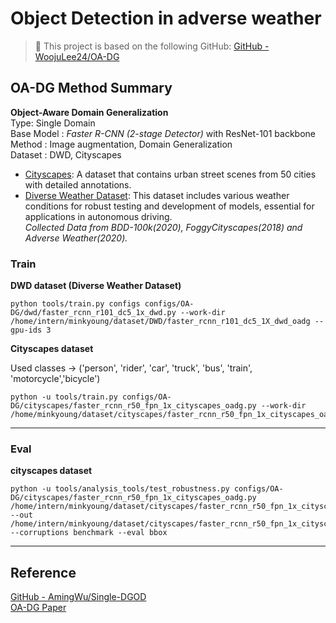 # Object Detection in adverse weather
> 📢 This project is based on the following GitHub:
> [GitHub - WoojuLee24/OA-DG](https://github.com/WoojuLee24/OA-DG?tab=readme-ov-file)

## OA-DG Method Summary
**Object-Aware Domain Generalization**\
Type: Single Domain\
Base Model : *Faster R-CNN (2-stage Detector)* with ResNet-101 backbone\
Method : Image augmentation, Domain Generalization\
Dataset : DWD, Cityscapes
  - [Cityscapes](https://www.cityscapes-dataset.com/): A dataset that contains urban street scenes from 50 cities with detailed annotations.
   - [Diverse Weather Dataset](https://drive.google.com/drive/folders/1IIUnUrJrvFgPzU8D6KtV0CXa8k1eBV9B): This dataset includes various weather conditions for robust testing and development of models, essential for applications in autonomous driving.\
*Collected Data from BDD-100k(2020), FoggyCityscapes(2018) and Adverse Weather(2020).*

### Train
**DWD dataset (Diverse Weather Dataset)**
 
    python tools/train.py configs configs/OA-DG/dwd/faster_rcnn_r101_dc5_1x_dwd.py --work-dir /home/intern/minkyoung/dataset/DWD/faster_rcnn_r101_dc5_1X_dwd_oadg --gpu-ids 3


**Cityscapes dataset**


Used classes -> ('person', 'rider', 'car', 'truck', 'bus', 'train', 'motorcycle','bicycle')

    python -u tools/train.py configs/OA-DG/cityscapes/faster_rcnn_r50_fpn_1x_cityscapes_oadg.py --work-dir /home/minkyoung/dataset/cityscapes/faster_rcnn_r50_fpn_1x_cityscapes_oadg/exp2
---
### Eval
**cityscapes dataset**

    python -u tools/analysis_tools/test_robustness.py configs/OA-DG/cityscapes/faster_rcnn_r50_fpn_1x_cityscapes_oadg.py /home/intern/minkyoung/dataset/cityscapes/faster_rcnn_r50_fpn_1x_cityscapes_oadg/epoch_1.pth --out /home/intern/minkyoung/dataset/cityscapes/faster_rcnn_r50_fpn_1x_cityscapes_oadg/test_robustness_result_1epoch.pkl --corruptions benchmark --eval bbox
---
## Reference
[GitHub - AmingWu/Single-DGOD](https://github.com/AmingWu/Single-DGOD)\
[OA-DG Paper](https://arxiv.org/pdf/2312.12133v1)
